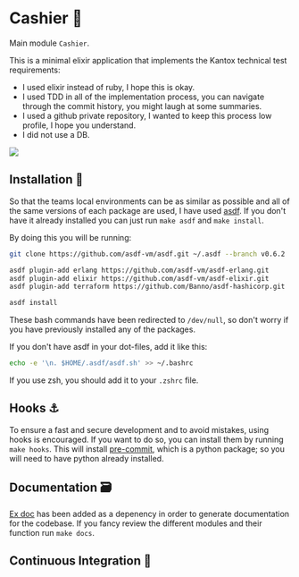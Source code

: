 

# Cashier  🛒

Main module `Cashier`.

This is a minimal elixir application that implements the Kantox technical test
requirements:

* I used elixir instead of ruby, I hope this is okay.
* I used TDD in all of the implementation process, you can navigate through the
 commit history, you might laugh at some summaries.
* I used a github private repository, I wanted to keep this process low
 profile, I hope you understand.
* I did not use a DB.

![](https://github.com/gilacost/kantox/workflows/Elixir%20CI/badge.svg)

## Installation  🚀

So that the teams local environments can be as similar as possible and all of
the same versions of each package are used, I have used [asdf](https://github.com/asdf-vm/asdf). If you don't have it already installed you can just run `make asdf`
and `make install`.

By doing this you will be running:

```bash
git clone https://github.com/asdf-vm/asdf.git ~/.asdf --branch v0.6.2

asdf plugin-add erlang https://github.com/asdf-vm/asdf-erlang.git
asdf plugin-add elixir https://github.com/asdf-vm/asdf-elixir.git
asdf plugin-add terraform https://github.com/Banno/asdf-hashicorp.git
```

```bash
asdf install
```

These bash commands have been redirected to `/dev/null`, so don't worry if you have
previously installed any of the packages.

If you don't have asdf in your dot-files, add it like this:

```bash
echo -e '\n. $HOME/.asdf/asdf.sh' >> ~/.bashrc
```

If you use zsh, you  should add it to your `.zshrc` file.


## Hooks  ⚓️

To ensure a fast and secure development and to avoid mistakes, using hooks is
encouraged. If you want to do so, you can install them by running `make hooks`.
This will install [pre-commit](https://pre-commit.com/), which is a python
package; so you will need to have python already installed.

## Documentation  🗃

[Ex doc](https://github.com/elixir-lang/ex_doc) has been added as a depenency in order to generate documentation for the
codebase. If you fancy review the different modules and their function run
`make docs`.

## Continuous Integration  🔁
